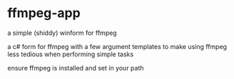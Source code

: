 # ffmpeg-app
a simple (shiddy) winform for ffmpeg

a c# form for ffmpeg with a few argument templates to make using ffmpeg less tedious when performing simple tasks

ensure ffmpeg is installed and set in your path
